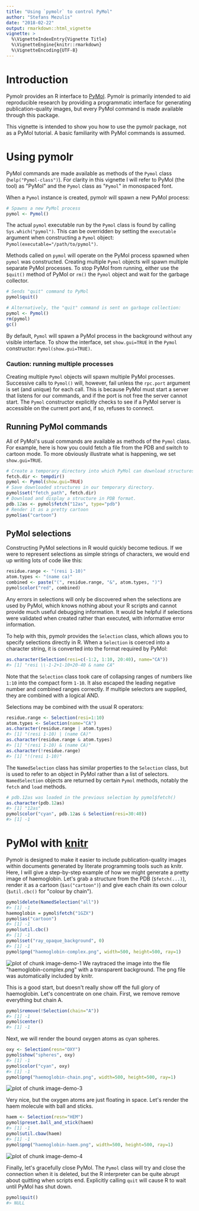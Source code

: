 ```yaml
---
title: "Using `pymolr` to control PyMol"
author: "Stefans Mezulis"
date: "2018-02-22"
output: rmarkdown::html_vignette
vignette: >
  %\VignetteIndexEntry{Vignette Title}
  %\VignetteEngine{knitr::rmarkdown}
  %\VignetteEncoding{UTF-8}
---
```




# Introduction

Pymolr provides an R interface to [PyMol](https://www.pymol.org/). Pymolr is
primarily intended to aid reproducible research by providing a programmatic
interface for generating publication-quality images, but every PyMol command
is made available through this package.

This vignette is intended to show you how to use the pymolr package, not as a
PyMol tutorial. A basic familiarity with PyMol commands is assumed.

# Using pymolr

PyMol commands are made available as methods of the `Pymol` class
(`help("Pymol-class")`). For clarity in this vignette I will refer to
PyMol (the tool) as "PyMol" and the `Pymol` class as "`Pymol`" in monospaced
font.

When a `Pymol` instance is created, pymolr will spawn a new PyMol process:

```r
# Spawns a new PyMol process
pymol <- Pymol()
```
The actual `pymol` executable run by the `Pymol` class is found by calling
`Sys.which("pymol")`. This can be overridden by setting the `executable`
argument when constructing a `Pymol` object:
`Pymol(executable="/path/to/pymol")`.

Methods called on `pymol` will operate on the PyMol process spawned when `pymol`
was constructed. Creating multiple `Pymol` objects will spawn multiple separate
PyMol processes. To stop PyMol from running, either use the `$quit()` method of
PyMol or `rm()` the `Pymol` object and wait for the garbage collector.

```r
# Sends "quit" command to PyMol
pymol$quit()

# Alternatively, the "quit" command is sent on garbage collection:
pymol <- Pymol()
rm(pymol)
gc()
```

By default, `Pymol` will spawn a PyMol process in the background without any
visible interface. To show the interface, set `show.gui=TRUE` in the `Pymol`
constructor: `Pymol(show.gui=TRUE)`.

### Caution: running multiple processes

Creating multiple `Pymol` objects will spawn multiple PyMol processes.
Successive calls to `Pymol()` will, however, fail unless the `rpc.port`
argument is set (and unique) for each call. This is because PyMol must start a
server that listens for our commands, and if the port is not free the server
cannot start. The `Pymol` constructor explicitly checks to see if a PyMol server
is accessible on the current port and, if so, refuses to connect.

## Running PyMol commands

All of PyMol's usual commands are available as methods of the `Pymol` class. For
example, here is how you could fetch a file from the PDB and switch to cartoon
mode. To more obviously illustrate what is happening, we set `show.gui=TRUE`.


```r
# Create a temporary directory into which PyMol can download structures.
fetch.dir <- tempdir()
pymol <- Pymol(show.gui=TRUE)
# Save downloaded structures in our temporary directory.
pymol$set("fetch_path", fetch.dir)
# Download and display a structure in PDB format.
pdb.12as <- pymol$fetch("12as", type="pdb")
# Render it as a pretty cartoon
pymol$as("cartoon")
```

## PyMol selections

Constructing PyMol selections in R would quickly become tedious. If we were to
represent selections as simple strings of characters, we would end up writing
lots of code like this:

```r
residue.range <- "(resi 1-10)"
atom.types <- "(name ca)"
combined <- paste("(", residue.range, "&", atom.types, ")")
pymol$color("red", combined)
```
Any errors in selections will only be discovered when the selections are used by
PyMol, which knows nothing about your R scripts and cannot provide much useful
debugging information. It would be helpful if selections were validated when
created rather than executed, with informative error information.

To help with this, pymolr provides the `Selection` class, which allows you to
specify selections directly in R. When a `Selection` is coerced into a character
string, it is converted into the format required by PyMol:

```r
as.character(Selection(resi=c(-1:2, 1:10, 20:40), name="CA"))
#> [1] "resi \\-1-2+1-10+20-40 & name CA"
```
Note that the `Selection` class took care of collapsing ranges of numbers like
`1:10` into the compact form `1-10`. It also escaped the leading negative number
and combined ranges correctly. If multiple selectors are supplied, they are
combined with a logical AND.

Selections may be combined with the usual R operators:

```r
residue.range <- Selection(resi=1:10)
atom.types <- Selection(name="CA")
as.character(residue.range | atom.types)
#> [1] "(resi 1-10) | (name CA)"
as.character(residue.range & atom.types)
#> [1] "(resi 1-10) & (name CA)"
as.character(!residue.range)
#> [1] "!(resi 1-10)"
```

The `NamedSelection` class has similar properties to the `Selection` class,
but is used to refer to an object in PyMol rather than a list of selectors.
`NamedSelection` objects are returned by certain `Pymol` methods, notably the
`fetch` and `load` methods.

```r
# pdb.12as was loaded in the previous selection by pymol$fetch()
as.character(pdb.12as)
#> [1] "12as"
pymol$color("cyan", pdb.12as & Selection(resi=30:40))
#> [1] -1
```

# PyMol with [knitr](https://yihui.name/knitr/)

Pymolr is designed to make it easier to include publication-quality images
within documents generated by literate programming tools such as knitr. Here, I
will give a step-by-step example of how we might generate a pretty image of
haemoglobin. Let's grab a structure from the PDB (`$fetch(...)`), render it as a
cartoon (`$as("cartoon")`) and give each chain its own colour (`$util.cbc()` for
"colour by chain").

```r
pymol$delete(NamedSelection("all"))
#> [1] -1
haemoglobin = pymol$fetch("1GZX")
pymol$as("cartoon")
#> [1] -1
pymol$util.cbc()
#> [1] -1
pymol$set("ray_opaque_background", 0)
#> [1] -1
pymol$png("haemoglobin-complex.png", width=500, height=500, ray=1)
```

![plot of chunk image-demo-1](haemoglobin-complex.png)
We raytraced the image into the file "haemoglobin-complex.png" with a
transparent background. The png file was automatically included by knitr.

This is a good start, but doesn't really show off the full glory of haemoglobin.
Let's concentrate on one chain. First, we remove remove everything but chain A.

```r
pymol$remove(!Selection(chain="A"))
#> [1] -1
pymol$center()
#> [1] -1
```
Next, we will render the bound oxygen atoms as cyan spheres.

```r
oxy <- Selection(resn="OXY")
pymol$show("spheres", oxy)
#> [1] -1
pymol$color("cyan", oxy)
#> [1] -1
pymol$png("haemoglobin-chain.png", width=500, height=500, ray=1)
```

![plot of chunk image-demo-3](haemoglobin-chain.png)

Very nice, but the oxygen atoms are just floating in space. Let's render the
haem molecule with ball and sticks.

```r
haem <- Selection(resn="HEM")
pymol$preset.ball_and_stick(haem)
#> [1] -1
pymol$util.cbaw(haem)
#> [1] -1
pymol$png("haemoglobin-haem.png", width=500, height=500, ray=1)
```

![plot of chunk image-demo-4](haemoglobin-haem.png)

Finally, let's gracefully close PyMol. The `Pymol` class will try and close the
connection when it is deleted, but the R interpreter can be quite abrupt about
quitting when scripts end. Explicitly calling `quit` will cause R to wait until
PyMol has shut down.

```r
pymol$quit()
#> NULL
```
